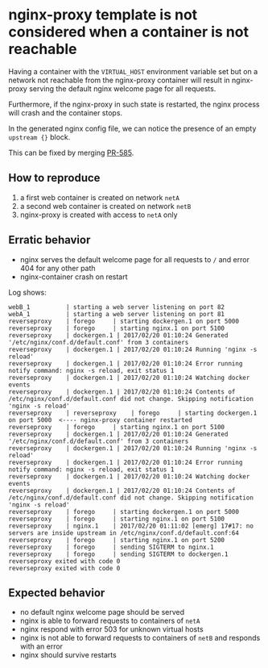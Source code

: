 # nginx-proxy template is not considered when a container is not reachable

Having a container with the `VIRTUAL_HOST` environment variable set but on a network not reachable from the nginx-proxy container will result in nginx-proxy serving the default nginx welcome page for all requests.

Furthermore, if the nginx-proxy in such state is restarted, the nginx process will crash and the container stops.

In the generated nginx config file, we can notice the presence of an empty `upstream {}` block.

This can be fixed by merging [PR-585](https://github.com/tekintian/nginx-proxy/pull/585).

## How to reproduce

1. a first web container is created on network `netA`
1. a second web container is created on network `netB`
1. nginx-proxy is created with access to `netA` only


## Erratic behavior

- nginx serves the default welcome page for all requests to `/` and error 404 for any other path
- nginx-container crash on restart

Log shows:

```
webB_1          | starting a web server listening on port 82
webA_1          | starting a web server listening on port 81
reverseproxy    | forego     | starting dockergen.1 on port 5000
reverseproxy    | forego     | starting nginx.1 on port 5100
reverseproxy    | dockergen.1 | 2017/02/20 01:10:24 Generated '/etc/nginx/conf.d/default.conf' from 3 containers
reverseproxy    | dockergen.1 | 2017/02/20 01:10:24 Running 'nginx -s reload'
reverseproxy    | dockergen.1 | 2017/02/20 01:10:24 Error running notify command: nginx -s reload, exit status 1
reverseproxy    | dockergen.1 | 2017/02/20 01:10:24 Watching docker events
reverseproxy    | dockergen.1 | 2017/02/20 01:10:24 Contents of /etc/nginx/conf.d/default.conf did not change. Skipping notification 'nginx -s reload'
reverseproxy    | reverseproxy    | forego     | starting dockergen.1 on port 5000  <---- nginx-proxy container restarted
reverseproxy    | forego     | starting nginx.1 on port 5100
reverseproxy    | dockergen.1 | 2017/02/20 01:10:24 Generated '/etc/nginx/conf.d/default.conf' from 3 containers
reverseproxy    | dockergen.1 | 2017/02/20 01:10:24 Running 'nginx -s reload'
reverseproxy    | dockergen.1 | 2017/02/20 01:10:24 Error running notify command: nginx -s reload, exit status 1
reverseproxy    | dockergen.1 | 2017/02/20 01:10:24 Watching docker events
reverseproxy    | dockergen.1 | 2017/02/20 01:10:24 Contents of /etc/nginx/conf.d/default.conf did not change. Skipping notification 'nginx -s reload'
reverseproxy    | forego     | starting dockergen.1 on port 5000
reverseproxy    | forego     | starting nginx.1 on port 5100
reverseproxy    | nginx.1    | 2017/02/20 01:11:02 [emerg] 17#17: no servers are inside upstream in /etc/nginx/conf.d/default.conf:64
reverseproxy    | forego     | starting nginx.1 on port 5200
reverseproxy    | forego     | sending SIGTERM to nginx.1
reverseproxy    | forego     | sending SIGTERM to dockergen.1
reverseproxy exited with code 0
reverseproxy exited with code 0

```

## Expected behavior

- no default nginx welcome page should be served
- nginx is able to forward requests to containers of `netA`
- nginx respond with error 503 for unknown virtual hosts
- nginx is not able to forward requests to containers of `netB` and responds with an error
- nginx should survive restarts
